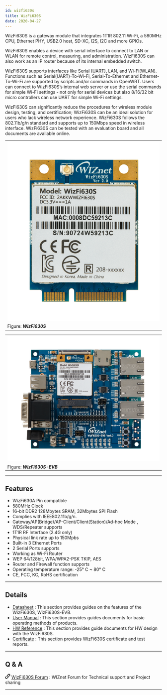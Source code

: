 ```yaml
---
id: wizfi630s
title: WizFi630S
date: 2020-04-27
---
```


WizFi630S is a gateway module that integrates 1T1R 802.11 Wi-Fi, a
580MHz CPU, Ethernet PHY, USB2.0 host, SD-XC, I2S, I2C and more GPIOs.

WizFi630S enables a device with serial interface to connect to LAN or
WLAN for remote control, measuring, and administration. WizFi630S can
also work as an IP router because of its internal embedded switch.

WizFi630S supports interfaces like Serial (UART), LAN, and Wi-Fi(WLAN).
Functions such as Serial(UART)-To-Wi-Fi, Serial-To-Ethernet and
Ethernet-To-Wi-Fi are supported by scripts and/or commands in OpenWRT.
Users can connect to WizFi630S’s internal web server or use the serial
commands for simple Wi-Fi settings - not only for serial devices but
also 8/16/32 bit micro controllers can use UART for simple Wi-Fi
settings.

WizFi630S can significantly reduce the procedures for wireless module
design, testing, and certification; WizFi630S can be an ideal solution
for users who lack wireless network experience. WizFi630S follows the
802.11b/g/n standard and supports up to 150Mbps speed in wireless
interface. WizFi630S can be tested with an evaluation board and all
documents are available online.


|                                                             |
| ----------------------------------------------------------- |
| ![WizFi630S](/img/products/wizfi630s/500k_wizfi630s_top.png) |
| Figure: ***WizFi630S***                                     |

|                                                                     |
| ------------------------------------------------------------------- |
| ![WizFi630S-EVB](/img/products/wizfi630s/500k_wizfi630s_evb_top.png) |
| Figure: ***WizFi630S-EVB***                                         |

-----


## Features

  - WizFi630A Pin compatible
  - 580MHz Clock
  - 16-bit DDR2 128Mbytes SRAM, 32Mbytes SPI Flash
  - Complies with IEEE802.11b/g/n.
  - Gateway/AP(Bridge)/AP-Client/Client(Station)/Ad-hoc Mode ,
    WDS/Repeater supports 
  - 1T1R RF Interface (2.4G only)
  - Physical link rate up to 150Mpbs 
  - Built-in 3 Ethernet Ports
  - 2 Serial Ports supports 
  - Working as Wi-Fi Router 
  - WEP 64/128bit, WPA/WPA2-PSK TKIP, AES
  - Router and Firewall function supports
  - Operating temperature range: -25° C \~ 80° C
  - CE, FCC, KC, RoHS certification

-----


## Details

  - [Datasheet](datasheet)
    : This section provides guides on the features of the WizFi630S,
    WizFi630S-EVB.
  - [User Manual](user_guide)
    : This section provides guides documents for basic operating methods
    of products.
  - [HW Reference](hw_reference)
    : This section provides guide documents for HW design with the
    WizFi630S.
  - [Certificate](certificate)
    : This section provides WizFi630S certificate and test reports.

-----

## Q & A

![](/img/link.png) [WizFi630S Forum](https://forum.wiznet.io/c/wifi-module) : WIZnet Forum for Technical support and Project sharing

-----
